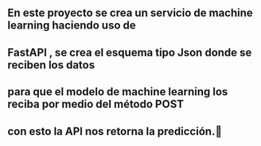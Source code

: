 ## En este proyecto se  crea  un servicio  de machine learning haciendo uso de 
## FastAPI , se crea el esquema tipo Json donde se reciben los datos
## para que el modelo de machine learning  los reciba por medio  del método POST  
## con esto la API nos retorna  la predicción.🤖

